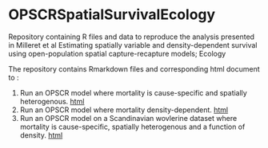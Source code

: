 # OPSCRSpatialSurvivalEcology
Repository containing R files and data to reproduce the analysis presented in Milleret et al Estimating spatially variable and density-dependent survival using open-population spatial capture-recapture models; Ecology

The repository contains Rmarkdown files and corresponding html document to :
1. Run an OPSCR model where mortality is cause-specific and spatially heterogenous. <a href="https://htmlpreview.github.io/?https://github.com/Cyril-Milleret/OPSCRSpatialSurvivalEcology/blob/main/Spatial_survival.html" > html </a>
2. Run an OPSCR model where mortality density-dependent. <a href="https://htmlpreview.github.io/?https://github.com/Cyril-Milleret/OPSCRSpatialSurvivalEcology/blob/main/Spatial_survival_density.html" > html </a>
3. Run an OPSCR model on a Scandinavian wovlerine dataset where mortality is cause-specific, spatially heterogenous and a function of density. <a href="https://htmlpreview.github.io/?https://github.com/Cyril-Milleret/OPSCRSpatialSurvivalEcology/blob/main/Wolverine.html" >html </a>
